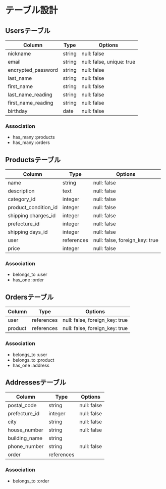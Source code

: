 # テーブル設計

## Usersテーブル

| Column             | Type   | Options                   |
| ------------------ | ------ | ------------------------- |
| nickname           | string | null: false               |
| email              | string | null: false, unique: true |
| encrypted_password | string | null: false               |
| last_name          | string | null: false               |
| first_name         | string | null: false               |
| last_name_reading  | string | null: false               |
| first_name_reading | string | null: false               |
| birthday           | date   | null: false               |

### Association

- has_many :products
- has_many :orders

## Productsテーブル

| Column               | Type       | Options                        |
| -------------------- | ---------- | ------------------------------ |
| name                 | string     | null: false                    |
| description          | text       | null: false                    |
| category_id          | integer    | null: false                    |
| product_condition_id | integer    | null: false                    |
| shipping charges_id  | integer    | null: false                    |
| prefecture_id        | integer    | null: false                    |
| shipping days_id     | integer    | null: false                    |
| user                 | references | null: false, foreign_key: true |
| price                | integer    | null: false                    |


### Association

- belongs_to :user
- has_one :order

## Ordersテーブル

| Column  | Type       | Options                        |
| ------- | ---------- | ------------------------------ |
| user    | references | null: false, foreign_key: true |
| product | references | null: false, foreign_key: true |

### Association

- belongs_to :user
- belongs_to :product
- has_one :address

## Addressesテーブル

| Column        | Type       | Options     |
| ------------- | ---------- | ----------- |
| postal_code   | string     | null: false |
| prefecture_id | integer    | null: false |
| city          | string     | null: false |
| house_number  | string     | null: false |
| building_name | string     |             |
| phone_number  | string     | null: false |
| order         | references |             |

### Association

- belongs_to :order